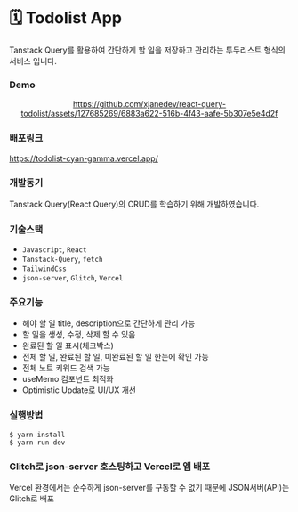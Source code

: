 # 🗓 Todolist App

Tanstack Query를 활용하여 간단하게 할 일을 저장하고 관리하는 투두리스트 형식의 서비스 입니다.

### Demo

<div align=center>
  
https://github.com/xjanedev/react-query-todolist/assets/127685269/6883a622-516b-4f43-aafe-5b307e5e4d2f

</div>

### 배포링크

https://todolist-cyan-gamma.vercel.app/

### 개발동기

Tanstack Query(React Query)의 CRUD를 학습하기 위해 개발하였습니다.

### 기술스택

- `Javascript`, `React`
- `Tanstack-Query`, `fetch`
- `TailwindCss`
- `json-server`, `Glitch`, `Vercel`

### 주요기능

- 해야 할 일 title, description으로 간단하게 관리 가능
- 할 일을 생성, 수정, 삭제 할 수 있음
- 완료된 할 일 표시(체크박스)
- 전체 할 일, 완료된 할 일, 미완료된 할 일 한눈에 확인 가능
- 전체 노트 키워드 검색 가능
- useMemo 컴포넌트 최적화
- Optimistic Update로 UI/UX 개선

### 실행방법

```
$ yarn install
$ yarn run dev
```

### Glitch로 json-server 호스팅하고 Vercel로 앱 배포

Vercel 환경에서는 순수하게 json-server를 구동할 수 없기 때문에 JSON서버(API)는 Glitch로 배포



